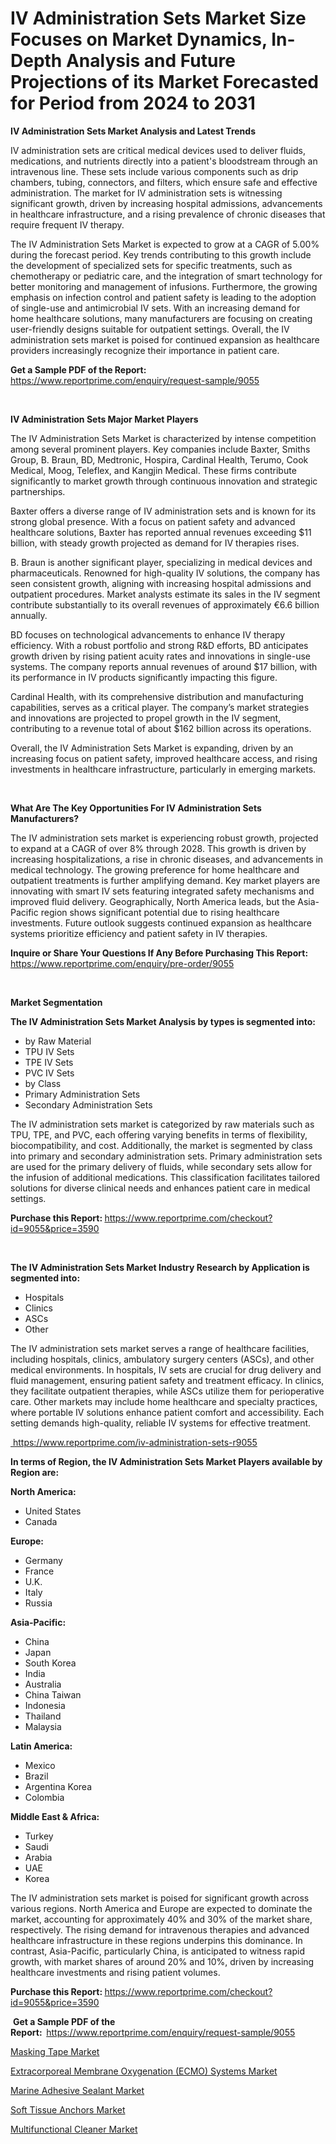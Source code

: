 <p><h1>IV Administration Sets Market Size Focuses on Market Dynamics, In-Depth Analysis and Future Projections of its Market Forecasted for Period from 2024 to 2031</h1></p><p><strong>IV Administration Sets Market Analysis and Latest Trends</strong></p>
<p><p>IV administration sets are critical medical devices used to deliver fluids, medications, and nutrients directly into a patient's bloodstream through an intravenous line. These sets include various components such as drip chambers, tubing, connectors, and filters, which ensure safe and effective administration. The market for IV administration sets is witnessing significant growth, driven by increasing hospital admissions, advancements in healthcare infrastructure, and a rising prevalence of chronic diseases that require frequent IV therapy.</p><p>The IV Administration Sets Market is expected to grow at a CAGR of 5.00% during the forecast period. Key trends contributing to this growth include the development of specialized sets for specific treatments, such as chemotherapy or pediatric care, and the integration of smart technology for better monitoring and management of infusions. Furthermore, the growing emphasis on infection control and patient safety is leading to the adoption of single-use and antimicrobial IV sets. With an increasing demand for home healthcare solutions, many manufacturers are focusing on creating user-friendly designs suitable for outpatient settings. Overall, the IV administration sets market is poised for continued expansion as healthcare providers increasingly recognize their importance in patient care.</p></p>
<p><strong>Get a Sample PDF of the Report:&nbsp;</strong> <a href="https://www.reportprime.com/enquiry/request-sample/9055?utm_campaign=41&utm_medium=2&utm_source=Github&utm_content=ia&utm_term=16112024&utm_id=iv-administration-sets">https://www.reportprime.com/enquiry/request-sample/9055</a></p>
<p>&nbsp;</p>
<p><strong>IV Administration Sets Major Market Players</strong></p>
<p><p>The IV Administration Sets Market is characterized by intense competition among several prominent players. Key companies include Baxter, Smiths Group, B. Braun, BD, Medtronic, Hospira, Cardinal Health, Terumo, Cook Medical, Moog, Teleflex, and Kangjin Medical. These firms contribute significantly to market growth through continuous innovation and strategic partnerships.</p><p>Baxter offers a diverse range of IV administration sets and is known for its strong global presence. With a focus on patient safety and advanced healthcare solutions, Baxter has reported annual revenues exceeding $11 billion, with steady growth projected as demand for IV therapies rises.</p><p>B. Braun is another significant player, specializing in medical devices and pharmaceuticals. Renowned for high-quality IV solutions, the company has seen consistent growth, aligning with increasing hospital admissions and outpatient procedures. Market analysts estimate its sales in the IV segment contribute substantially to its overall revenues of approximately €6.6 billion annually.</p><p>BD focuses on technological advancements to enhance IV therapy efficiency. With a robust portfolio and strong R&D efforts, BD anticipates growth driven by rising patient acuity rates and innovations in single-use systems. The company reports annual revenues of around $17 billion, with its performance in IV products significantly impacting this figure.</p><p>Cardinal Health, with its comprehensive distribution and manufacturing capabilities, serves as a critical player. The company’s market strategies and innovations are projected to propel growth in the IV segment, contributing to a revenue total of about $162 billion across its operations.</p><p>Overall, the IV Administration Sets Market is expanding, driven by an increasing focus on patient safety, improved healthcare access, and rising investments in healthcare infrastructure, particularly in emerging markets.</p></p>
<p>&nbsp;</p>
<p><strong>What Are The Key Opportunities For IV Administration Sets Manufacturers?</strong></p>
<p><p>The IV administration sets market is experiencing robust growth, projected to expand at a CAGR of over 8% through 2028. This growth is driven by increasing hospitalizations, a rise in chronic diseases, and advancements in medical technology. The growing preference for home healthcare and outpatient treatments is further amplifying demand. Key market players are innovating with smart IV sets featuring integrated safety mechanisms and improved fluid delivery. Geographically, North America leads, but the Asia-Pacific region shows significant potential due to rising healthcare investments. Future outlook suggests continued expansion as healthcare systems prioritize efficiency and patient safety in IV therapies.</p></p>
<p><strong>Inquire or Share Your Questions If Any Before Purchasing This Report:</strong> <a href="https://www.reportprime.com/enquiry/pre-order/9055?utm_campaign=41&utm_medium=2&utm_source=Github&utm_content=ia&utm_term=16112024&utm_id=iv-administration-sets">https://www.reportprime.com/enquiry/pre-order/9055</a></p>
<p>&nbsp;</p>
<p><strong>Market Segmentation</strong></p>
<p><strong>The IV Administration Sets Market Analysis by types is segmented into:</strong></p>
<p><ul><li>by Raw Material</li><li>TPU IV Sets</li><li>TPE IV Sets</li><li>PVC IV Sets</li><li>by Class</li><li>Primary Administration Sets</li><li>Secondary Administration Sets</li></ul></p>
<p><p>The IV administration sets market is categorized by raw materials such as TPU, TPE, and PVC, each offering varying benefits in terms of flexibility, biocompatibility, and cost. Additionally, the market is segmented by class into primary and secondary administration sets. Primary administration sets are used for the primary delivery of fluids, while secondary sets allow for the infusion of additional medications. This classification facilitates tailored solutions for diverse clinical needs and enhances patient care in medical settings.</p></p>
<p><strong>Purchase this Report:&nbsp;</strong><a href="https://www.reportprime.com/checkout?id=9055&price=3590&utm_campaign=41&utm_medium=2&utm_source=Github&utm_content=ia&utm_term=16112024&utm_id=iv-administration-sets">https://www.reportprime.com/checkout?id=9055&price=3590</a></p>
<p>&nbsp;</p>
<p><strong>The IV Administration Sets Market Industry Research by Application is segmented into:</strong></p>
<p><ul><li>Hospitals</li><li>Clinics</li><li>ASCs</li><li>Other</li></ul></p>
<p><p>The IV administration sets market serves a range of healthcare facilities, including hospitals, clinics, ambulatory surgery centers (ASCs), and other medical environments. In hospitals, IV sets are crucial for drug delivery and fluid management, ensuring patient safety and treatment efficacy. In clinics, they facilitate outpatient therapies, while ASCs utilize them for perioperative care. Other markets may include home healthcare and specialty practices, where portable IV solutions enhance patient comfort and accessibility. Each setting demands high-quality, reliable IV systems for effective treatment.</p></p>
<p><a href="https://www.reportprime.com/iv-administration-sets-r9055?utm_campaign=41&utm_medium=2&utm_source=Github&utm_content=ia&utm_term=16112024&utm_id=iv-administration-sets">&nbsp;https://www.reportprime.com/iv-administration-sets-r9055</a></p>
<p><strong>In terms of Region, the IV Administration Sets Market Players available by Region are:</strong></p>
<p>
    <p> <strong> North America: </strong>
        <ul>
            <li>United States</li>
            <li>Canada</li>
        </ul>
        </p> 
    <p> <strong> Europe: </strong>
        <ul>
            <li>Germany</li>
            <li>France</li>
            <li>U.K.</li>
            <li>Italy</li>
            <li>Russia</li>
        </ul>
        </p> 
    <p> <strong> Asia-Pacific: </strong>
        <ul>
            <li>China</li>
            <li>Japan</li>
            <li>South Korea</li>
            <li>India</li>
            <li>Australia</li>
            <li>China Taiwan</li>
            <li>Indonesia</li>
            <li>Thailand</li>
            <li>Malaysia</li>
        </ul>
        </p> 
    <p> <strong> Latin America: </strong>
        <ul>
            <li>Mexico</li>
            <li>Brazil</li>
            <li>Argentina Korea</li>
            <li>Colombia</li>
        </ul>
        </p> 
    <p> <strong> Middle East & Africa: </strong>
        <ul>
            <li>Turkey</li>
            <li>Saudi</li>
            <li>Arabia</li>
            <li>UAE</li>
            <li>Korea</li>
        </ul>
    </p>
    </p>
<p><p>The IV administration sets market is poised for significant growth across various regions. North America and Europe are expected to dominate the market, accounting for approximately 40% and 30% of the market share, respectively. The rising demand for intravenous therapies and advanced healthcare infrastructure in these regions underpins this dominance. In contrast, Asia-Pacific, particularly China, is anticipated to witness rapid growth, with market shares of around 20% and 10%, driven by increasing healthcare investments and rising patient volumes.</p></p>
<p><strong>Purchase this Report: </strong><a href="https://www.reportprime.com/checkout?id=9055&price=3590&utm_campaign=41&utm_medium=2&utm_source=Github&utm_content=ia&utm_term=16112024&utm_id=iv-administration-sets">https://www.reportprime.com/checkout?id=9055&price=3590</a></p>
<p>&nbsp;<strong>Get a Sample PDF of the Report:&nbsp;&nbsp;</strong><a href="https://www.reportprime.com/enquiry/request-sample/9055?utm_campaign=41&utm_medium=2&utm_source=Github&utm_content=ia&utm_term=16112024&utm_id=iv-administration-sets">https://www.reportprime.com/enquiry/request-sample/9055</a></p>
<p><strong></strong></p>
<p><p><a href="https://www.linkedin.com/pulse/masking-tape-market-size-share-trends-analysis-report-4bevc?utm_campaign=41&utm_medium=2&utm_source=Github&utm_content=ia&utm_term=16112024&utm_id=iv-administration-sets">Masking Tape Market</a></p><p><a href="https://github.com/DixieGrimes/Market-Research-Report-List-1/blob/main/extracorporeal-membrane-oxygenation-ecmo-systems-market.md?utm_campaign=41&utm_medium=2&utm_source=Github&utm_content=ia&utm_term=16112024&utm_id=iv-administration-sets">Extracorporeal Membrane Oxygenation (ECMO) Systems Market</a></p><p><a href="https://www.linkedin.com/pulse/strategic-roadmap-success-global-marine-adhesive-sealant-market-ngikc?utm_campaign=41&utm_medium=2&utm_source=Github&utm_content=ia&utm_term=16112024&utm_id=iv-administration-sets">Marine Adhesive Sealant Market</a></p><p><a href="https://github.com/abbislposival/Market-Research-Report-List-1/blob/main/soft-tissue-anchors-market.md?utm_campaign=41&utm_medium=2&utm_source=Github&utm_content=ia&utm_term=16112024&utm_id=iv-administration-sets">Soft Tissue Anchors Market</a></p><p><a href="https://issuu.com/reportprime-2/docs/multifunctional-cleaner-market-size_2a92917b556218?utm_campaign=41&utm_medium=2&utm_source=Github&utm_content=ia&utm_term=16112024&utm_id=iv-administration-sets">Multifunctional Cleaner Market</a></p></p>